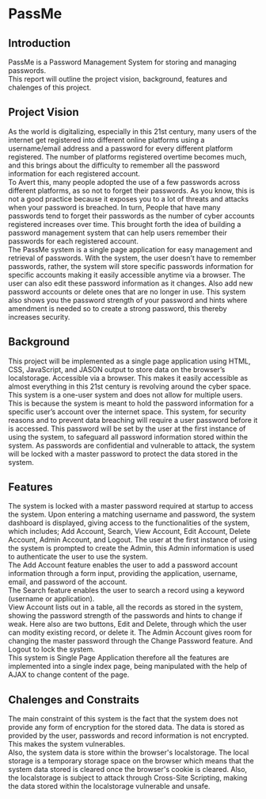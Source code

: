 # PassMe
## Introduction
PassMe is a Password Management System for storing and managing passwords. <br/>
This report will outline the project vision, background, features and chalenges of this project.

## Project Vision
As the world is digitalizing, especially in this 21st century, many users of the internet get registered into different online platforms using a username/email address and a password for every different platform registered. The number of platforms registered overtime becomes much, and this brings about the difficulty to remember all the password information for each registered account. <br/>
To Avert this, many people adopted the use of a few passwords across different platforms, as so not to forget their passwords. As you know, this is not a good practice because it exposes you to a lot of threats and attacks when your password is breached. In turn, People that have many passwords tend to forget their passwords as the number of cyber accounts registered increases over time. This brought forth the idea of building a password management system that can help users remember their passwords for each registered account. <br/>
The PassMe system is a single page application for easy management and retrieval of passwords. With the system, the user doesn’t have to remember passwords, rather, the system will store specific passwords information for specific accounts making it easily accessible anytime via a browser. The user can also edit these password information as it changes. Also add new password accounts or delete ones that are no longer in use. This system also shows you the password strength of your password and hints where amendment is needed so to create a strong password, this thereby increases security.

## Background
This project will be implemented as a single page application using HTML, CSS, JavaScript, and JASON output to store data on the browser’s localstorage. Accessible via a browser. This makes it easily accessible as almost everything in this 21st century is revolving around the cyber space.
This system is a one-user system and does not allow for multiple users. This is because the system is meant to hold the password information for a specific user’s account over the internet space.
This system, for security reasons and to prevent data breaching will require a user password before it is accessed. This password will be set by the user at the first instance of using the system, to safeguard all password information stored within the system. As passwords are confidential and vulnerable to attack, the system will be locked with a master password to protect the data stored in the system.

## Features
The system is locked with a master password required at startup to access the system. Upon entering a matching username and password, the system dashboard is displayed, giving access to the functionalities of the system, which includes; Add Account, Search, View Account, Edit Account, Delete Account, Admin Account, and Logout. The user at the first instance of using the system is prompted to create the Admin, this Admin information is used to authenticate the user to use the system.<br/>
The Add Account feature enables the user to add a password account information through a form input, providing the application, username, email, and password of the account. <br/>
The Search feature enables the user to search a record using a keyword (username or application).<br/>
View Account lists out in a table, all the records as stored in the system, showing the password strength of the passwords and hints to change if weak. Here also are two buttons, Edit and Delete, through which the user can modity existing record, or delete it.
The Admin Account gives room for changing the master password through the Change Password feature. And Logout to lock the system.<br/>
This system is Single Page Application therefore all the features are implemented into a single index page, being manipulated with the help of AJAX to change content of the page.

## Chalenges and Constraits
The main constraint of this system is the fact that the system does not provide any form of encryption for the stored data. The data is stored as provided by the user, passwords and record information is not encrypted. This makes the system vulnerables.<br/>
Also, the system data is store within the browser's localstorage. The local storage is a temporary storage space on the browser which means that the system data stored is cleared once the browser's cookie is cleared. Also, the localstorage is subject to attack through Cross-Site Scripting, making the data stored within the localstorage vulnerable and unsafe.


